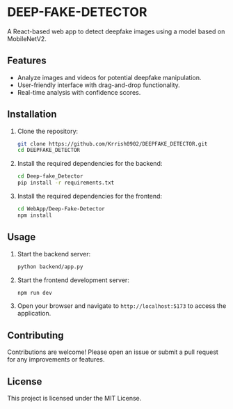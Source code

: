 # DEEP-FAKE-DETECTOR
A React-based web app to detect deepfake images using a model based on MobileNetV2.

## Features
- Analyze images and videos for potential deepfake manipulation.
- User-friendly interface with drag-and-drop functionality.
- Real-time analysis with confidence scores.

## Installation
1. Clone the repository:
   ```bash
   git clone https://github.com/Krrish0902/DEEPFAKE_DETECTOR.git
   cd DEEPFAKE_DETECTOR
   ```

2. Install the required dependencies for the backend:
   ```bash
   cd Deep-fake_Detector
   pip install -r requirements.txt
   ```

3. Install the required dependencies for the frontend:
   ```bash
   cd WebApp/Deep-Fake-Detector
   npm install
   ```

## Usage
1. Start the backend server:
   ```bash
   python backend/app.py
   ```

2. Start the frontend development server:
   ```bash
   npm run dev
   ```

3. Open your browser and navigate to `http://localhost:5173` to access the application.

## Contributing
Contributions are welcome! Please open an issue or submit a pull request for any improvements or features.

## License
This project is licensed under the MIT License. 